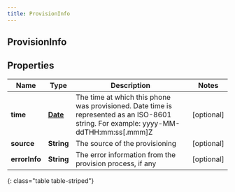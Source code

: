 ```yaml
---
title: ProvisionInfo
---
```


## ProvisionInfo

## Properties

| Name          | Type                                     | Description                                                                                                                           | Notes      |
| ------------- | ---------------------------------------- | ------------------------------------------------------------------------------------------------------------------------------------- | ---------- |
| **time**      | <!----><!---->[**Date**](Date.md)<!----> | The time at which this phone was provisioned. Date time is represented as an ISO-8601 string. For example: yyyy-MM-ddTHH:mm:ss[.mmm]Z | [optional] |
| **source**    | <!----><!---->**String**<!---->          | The source of the provisioning                                                                                                        | [optional] |
| **errorInfo** | <!----><!---->**String**<!---->          | The error information from the provision process, if any                                                                              | [optional] |

{: class="table table-striped"}
